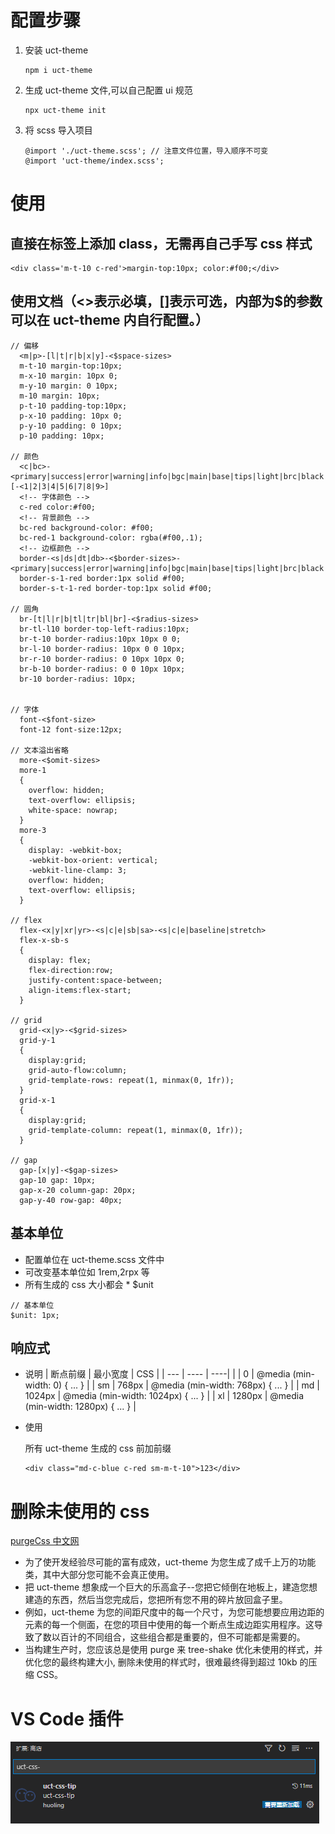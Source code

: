 # 配置步骤

1. 安装 uct-theme
   ```
   npm i uct-theme
   ```
2. 生成 uct-theme 文件,可以自己配置 ui 规范
   ```
   npx uct-theme init
   ```
3. 将 scss 导入项目

   ```
   @import './uct-theme.scss'; // 注意文件位置，导入顺序不可变
   @import 'uct-theme/index.scss';
   ```

# 使用

## 直接在标签上添加 class，无需再自己手写 css 样式

```
<div class='m-t-10 c-red'>margin-top:10px; color:#f00;</div>
```

## 使用文档（<>表示必填，[]表示可选，内部为$的参数可以在 uct-theme 内自行配置。）

```
// 偏移
  <m|p>-[l|t|r|b|x|y]-<$space-sizes>
  m-t-10 margin-top:10px;
  m-x-10 margin: 10px 0;
  m-y-10 margin: 0 10px;
  m-10 margin: 10px;
  p-t-10 padding-top:10px;
  p-x-10 padding: 10px 0;
  p-y-10 padding: 0 10px;
  p-10 padding: 10px;

// 颜色
  <c|bc>-<primary|success|error|warning|info|bgc|main|base|tips|light|brc|black|white|gray|dark|blue|skyblue|green|red|orange|yellow>[-<1|2|3|4|5|6|7|8|9>]
  <!-- 字体颜色 -->
  c-red color:#f00;
  <!-- 背景颜色 -->
  bc-red background-color: #f00;
  bc-red-1 background-color: rgba(#f00,.1);
  <!-- 边框颜色 -->
  border-<s|ds|dt|db>-<$border-sizes>-<primary|success|error|warning|info|bgc|main|base|tips|light|brc|black|white|gray|dark|blue|skyblue|green|red|orange|yellow>
  border-s-1-red border:1px solid #f00;
  border-s-t-1-red border-top:1px solid #f00;

// 圆角
  br-[t|l|r|b|tl|tr|bl|br]-<$radius-sizes>
  br-tl-l10 border-top-left-radius:10px;
  br-t-10 border-radius:10px 10px 0 0;
  br-l-10 border-radius: 10px 0 0 10px;
  br-r-10 border-radius: 0 10px 10px 0;
  br-b-10 border-radius: 0 0 10px 10px;
  br-10 border-radius: 10px;


// 字体
  font-<$font-size>
  font-12 font-size:12px;

// 文本溢出省略
  more-<$omit-sizes>
  more-1
  {
    overflow: hidden;
    text-overflow: ellipsis;
    white-space: nowrap;
  }
  more-3
  {
    display: -webkit-box;
    -webkit-box-orient: vertical;
    -webkit-line-clamp: 3;
    overflow: hidden;
    text-overflow: ellipsis;
  }

// flex
  flex-<x|y|xr|yr>-<s|c|e|sb|sa>-<s|c|e|baseline|stretch>
  flex-x-sb-s
  {
    display: flex;
    flex-direction:row;
    justify-content:space-between;
    align-items:flex-start;
  }

// grid
  grid-<x|y>-<$grid-sizes>
  grid-y-1
  {
    display:grid;
    grid-auto-flow:column;
    grid-template-rows: repeat(1, minmax(0, 1fr));
  }
  grid-x-1
  {
    display:grid;
    grid-template-column: repeat(1, minmax(0, 1fr));
  }

// gap
  gap-[x|y]-<$gap-sizes>
  gap-10 gap: 10px;
  gap-x-20 column-gap: 20px;
  gap-y-40 row-gap: 40px;

```

## 基本单位

- 配置单位在 uct-theme.scss 文件中
- 可改变基本单位如 1rem,2rpx 等
- 所有生成的 css 大小都会 \* $unit

```
// 基本单位
$unit: 1px;
```

## 响应式

- 说明
  | 断点前缀 | 最小宽度 | CSS |
  | --- | ---- | ----|
  | | 0 | @media (min-width: 0) { ... } |
  | sm | 768px | @media (min-width: 768px) { ... } |
  | md | 1024px | @media (min-width: 1024px) { ... } |
  | xl | 1280px | @media (min-width: 1280px) { ... } |

- 使用

  所有 uct-theme 生成的 css 前加前缀

  ```
  <div class="md-c-blue c-red sm-m-t-10">123</div>
  ```

# 删除未使用的 css

[purgeCss 中文网](https://purgecss.zcopy.site/plugins/webpack.html#installation)

- 为了使开发经验尽可能的富有成效，uct-theme 为您生成了成千上万的功能类，其中大部分您可能不会真正使用。
- 把 uct-theme 想象成一个巨大的乐高盒子--您把它倾倒在地板上，建造您想建造的东西，然后当您完成后，您把所有您不用的碎片放回盒子里。
- 例如，uct-theme 为您的间距尺度中的每一个尺寸，为您可能想要应用边距的元素的每一个侧面，在您的项目中使用的每一个断点生成边距实用程序。这导致了数以百计的不同组合，这些组合都是重要的，但不可能都是需要的。
- 当构建生产时，您应该总是使用 purge 来 tree-shake 优化未使用的样式，并优化您的最终构建大小, 删除未使用的样式时，很难最终得到超过 10kb 的压缩 CSS。

# VS Code 插件
![](2021-09-28-16-10-16.png)
